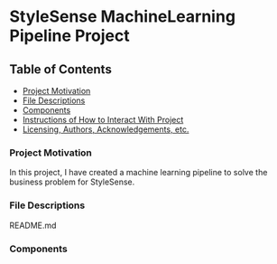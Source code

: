 # StyleSense MachineLearning Pipeline Project

## Table of Contents
 * [Project Motivation](#project-motivation)
 * [File Descriptions](#file-descriptions)
 * [Components](#components)
 * [Instructions of How to Interact With Project](#instructions-of-how-to-interact-with-project)
 * [Licensing, Authors, Acknowledgements, etc.](#licensing-authors-acknowledgements-etc)

 ### Project Motivation
In this project, I have created a machine learning pipeline to solve the business problem for StyleSense. 

### File Descriptions
README.md 

### Components


